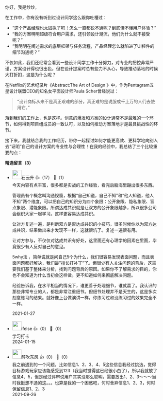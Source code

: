 你好，我是炒炒。

在工作中，你有没有听到过设计同学这么跟你吐槽过：

- “这个产品经理也太固执了吧！怎么一直都说不通呢？到底懂不懂用户体验？”
- “我的方案明明超级符合用户需求，还引领设计潮流，他们为什么就不接受呢？”
- “我明明在阐述需求的底层框架与任务流程，产品经理怎么就陷进了UI控件的细节沟通呢？”

不仅如此，我们还经常会看到一些设计同学工作十分努力，对专业的把控非常严谨，方案设计得也很出色，但在设计提案时总有些力不从心，导致推动落地的时候大打折扣，这是为什么呢？

在Netflix的艺术纪录片《Abstract:The Art of Design 》中，作为Pentagram五星设计联盟CEO的知名女平面设计师Paula Scher曾经说过：

> “设计商标从来不是真正艰难的部分，真正难的是说服成千上万的人们去使用它。”

落到我们的工作上，也是这样。创意的爆发和方案的设计通常不是最难的一个环节，如何得到项目组成员的一致认可，以及如何推动方案落地才是最具挑战性的环节。

接下来，我就结合我的工作经历，带你一起探讨如何才能更高效、更科学地向别人去“证明”自己的设计方案的专业性与合理性！在我的经验中，我总结了三个比较重要的点：
<div><strong>精选留言（3）</strong></div><ul>
<li><img src="https://static001.geekbang.org/account/avatar/00/0f/a0/c3/c5db35df.jpg" width="30px"><span>石云升</span> 👍（17） 💬（1）<div>今天内容有点丰富，很多都是实战的工作经验，看完后脑海里蹦出很多东西。

管理员有个概念叫沟通视窗，根据“自己知道，自己不知”和“他人知道，他人不知”两个维度，可以把自己的知识分为四个象限：公开象限、隐私象限、盲点象限、潜能象限。所谓达成共识就是让双方的公开象限越多，所以很多公司会组织大家一起学习。这样更容易达成共识。

让对方复述一遍，是判断双方是否达成共识的小技巧，很多时候你以为双方达成共识，结果做出来才发现不一样，这就很坑了。复述一遍很有用。

让对方参与，不仅仅对达成共识有好处，这里面还有心理学的因素在里面，毕竟很少有人反对自己的意见。

5why法 ，简单说就是问自己5个为什么，我们很容易发现表面问题，而且表面问题都好解决，我们最&quot;擅长打补丁“了。但很少有人关注问题的背后，这需要我们基于整体来分析，找到问题背后的原因。如果你不了解需求的目的，你也不会知道为什么当初会这样做。更不知道如何来彻底解决问题。

经验告诉我，在水平相当的情况下，谁更善于处理细节，谁就赢了。我认识的那些非常专业的人，都是非常注重细节。但细节处理并不是天生的，这是多次刻意练习的结果。就好像上台做演讲一样，你练习过和没练习过的效果完全不一样。</div>2021-01-27</li><br/><li><img src="https://static001.geekbang.org/account/avatar/00/26/eb/d7/90391376.jpg" width="30px"><span>ifelse</span> 👍（0） 💬（0）<div>学习打卡</div>2024-01-15</li><br/><li><img src="https://static001.geekbang.org/account/avatar/00/2a/63/45/85e07ffb.jpg" width="30px"><span>醉吹东风</span> 👍（0） 💬（0）<div>我之前遇到的一个问题，比如信息1、2、3、4、5这些信息我经过挑选，觉得目标游戏玩家应该能感受到123（我当时觉得这已经很小白了），所以我就放了信息4、5，但是经过评审说用户其实没那么聪明，需要放出1、2、3～～～当时我挺想不通的这。。。也算是我的一个困惑吧，何时舍弃信息1、2、3，何时保留信息1、2、3</div>2021-09-26</li><br/>
</ul>